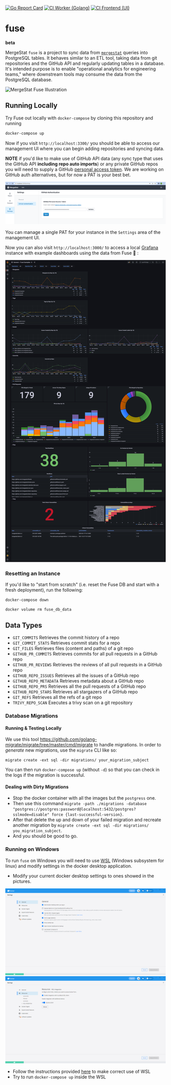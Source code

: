 [![Go Report Card](https://goreportcard.com/badge/github.com/mergestat/fuse)](https://goreportcard.com/report/github.com/mergestat/fuse)
[![CI Worker (Golang)](https://github.com/mergestat/fuse/actions/workflows/ci-worker.yaml/badge.svg)](https://github.com/mergestat/fuse/actions/workflows/ci-worker.yaml)
[![CI Frontend (UI)](https://github.com/mergestat/fuse/actions/workflows/ci-frontend.yaml/badge.svg)](https://github.com/mergestat/fuse/actions/workflows/ci-frontend.yaml)

# fuse

**beta**

MergeStat `fuse` is a project to sync data from [`mergestat`](https://github.com/mergestat/mergestat) queries into PostgreSQL tables.
It behaves similar to an ETL tool, taking data from git repositories and the GitHub API and regularly updating tables in a database.
It's intended purpose is to enable "operational analytics for engineering teams," where downstream tools may consume the data from the PostgreSQL database.

<img alt="MergeStat Fuse Illustration" src="docs/illustration-logs.png" width="500" />

## Running Locally

Try Fuse out locally with `docker-compose` by cloning this repository and running

```sh
docker-compose up
```

Now if you visit `http://localhost:3300/` you should be able to access our management UI where you can begin adding repositories and syncing data.

**NOTE** if you'd like to make use of GitHub API data (any sync type that uses the GitHub API **including repo auto imports**) or any private GitHub repos you will need to supply a GitHub [personal access token](https://docs.github.com/en/authentication/keeping-your-account-and-data-secure/creating-a-personal-access-token).
We are working on GitHub auth alternatives, but for now a PAT is your best bet.

<img alt="MergeStat Fuse GitHub PAT Management UI" src="docs/github-pat-local.png" />

You can manage a single PAT for your instance in the `Settings` area of the management UI.

Now you can also visit `http://localhost:3000/` to access a local [Grafana](https://grafana.com/) instance with example dashboards using the data from Fuse 🎉 :

<img alt="MergeStat Fuse Example Dashboards" src="docs/fuse-examples.png" />

### Resetting an Instance

If you'd like to "start from scratch" (i.e. reset the Fuse DB and start with a fresh deployment), run the following:

```
docker-compose down
```

```
docker volume rm fuse_db_data
```

## Data Types

- `GIT_COMMITS` Retrieves the commit history of a repo
- `GIT_COMMIT_STATS` Retrieves commit stats for a repo
- `GIT_FILES` Retrieves files (content and paths) of a git repo
- `GITHUB_PR_COMMITS` Retrieves commits for all pull requests in a GitHub repo
- `GITHUB_PR_REVIEWS` Retrieves the reviews of all pull requests in a GitHub repo
- `GITHUB_REPO_ISSUES` Retrieves all the issues of a GitHub repo
- `GITHUB_REPO_METADATA` Retrieves metadata about a GitHub repo
- `GITHUB_REPO_PRS` Retrieves all the pull requests of a GitHub repo
- `GITHUB_REPO_STARS` Retrieves all stargazers of a GitHub repo
- `GIT_REFS` Retrieves all the refs of a git repo
- `TRIVY_REPO_SCAN` Executes a trivy scan on a git repository

### Database Migrations

#### Running & Testing Locally

We use this tool https://github.com/golang-migrate/migrate/tree/master/cmd/migrate to handle migrations.
In order to *generate* new migrations, use the `migrate` CLI like so:

```
migrate create -ext sql -dir migrations/ your_migration_subject
```

You can then run `docker-compose up` (without `-d`) so that you can check in the logs if the migration is successful.

#### Dealing with Dirty Migrations

- Stop the docker container with all the images but the `postgress` one.
- Then use this command `migrate -path ./migrations -database "postgres://postgres:password@localhost:5432/postgres?sslmode=disable" force {last-successful-version}`.
- After that delete the up and down of your failed migration and recreate another migration by `migrate create -ext sql -dir migrations/ you_migration_subject`.
- And you should be good to go.

### Running on Windows

To run `fuse` on Windows you will need to use [WSL](https://learn.microsoft.com/en-us/windows/wsl/about) (Windows subsystem for linux) and modify settings in the docker desktop application. 

 - Modify your current docker desktop settings to ones showed in the pictures.

<img alt="MergeStat docker desktop general settings" src="docs/docker-general-settings.png" />
<img alt="MergeStat docker desktop resources settings" src="docs/docker-resources-settings.png" />

 - Follow the instructions provided [here](https://learn.microsoft.com/en-us/windows/wsl/setup/environment) to make correct use of WSL
 - Try to run `docker-compose up` inside the WSL

